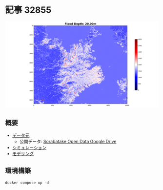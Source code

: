 # 記事 32855

![img](output/virtual_flood/flood_20.00.png)

## 概要
- [データ元](src/000_data.ipynb)
  - 公開データ: [Sorabatake Open Data Google Drive](https://drive.google.com/drive/folders/12u8zH6-7kVcOcKi-oeaDw53AeSxOJUOg) 
- [シミュレーション](src/001_simulation.ipynb)
- [モデリング](src/002_modeling.ipynb)


## 環境構築
```shell
docker compose up -d
```
